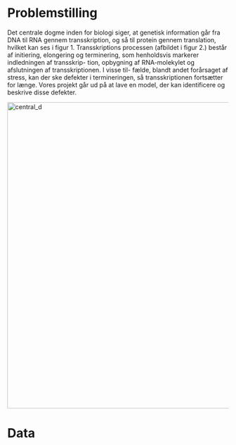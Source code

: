 # Problemstilling

Det centrale dogme inden for biologi siger, at genetisk information går fra DNA
til RNA gennem transskription, og så til protein gennem translation, hvilket kan
ses i figur 1. Transskriptions processen (afbildet i figur 2.) består af initiering,
elongering og terminering, som henholdsvis markerer indledningen af transskrip-
tion, opbygning af RNA-molekylet og afslutningen af transskriptionen. I visse til-
fælde, blandt andet forårsaget af stress, kan der ske defekter i termineringen, så
transskriptionen fortsætter for længe. Vores projekt går ud på at lave en model, der
kan identificere og beskrive disse defekter.

<img width="696" alt="central_d" src="https://github.com/OttoJHTX/dataprojekt/assets/49984447/69349634-7729-42d3-898b-f45b653eb80e">

# Data

